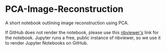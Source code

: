 # PCA-Image-Reconstruction
A short notebook outlining image reconstruction using PCA.

If GitHub does not render the notebook, please use this [nbviewer's](https://nbviewer.org/github/g-nitin/PCA-Image-Reconstruction/tree/main/) link for the notebook.
Jupyter runs a free, public instance of nbviewer, so we use it to render Jupyter Notebooks on GitHub.
